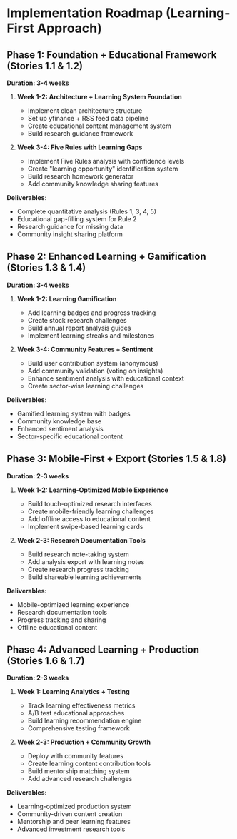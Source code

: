 # Implementation Roadmap (Learning-First Approach)

## Phase 1: Foundation + Educational Framework (Stories 1.1 & 1.2)

**Duration: 3-4 weeks**

1. **Week 1-2: Architecture + Learning System Foundation**

   - Implement clean architecture structure
   - Set up yfinance + RSS feed data pipeline
   - Create educational content management system
   - Build research guidance framework

2. **Week 3-4: Five Rules with Learning Gaps**
   - Implement Five Rules analysis with confidence levels
   - Create "learning opportunity" identification system
   - Build research homework generator
   - Add community knowledge sharing features

**Deliverables:**

- Complete quantitative analysis (Rules 1, 3, 4, 5)
- Educational gap-filling system for Rule 2
- Research guidance for missing data
- Community insight sharing platform

## Phase 2: Enhanced Learning + Gamification (Stories 1.3 & 1.4)

**Duration: 3-4 weeks**

1. **Week 1-2: Learning Gamification**

   - Add learning badges and progress tracking
   - Create stock research challenges
   - Build annual report analysis guides
   - Implement learning streaks and milestones

2. **Week 3-4: Community Features + Sentiment**
   - Build user contribution system (anonymous)
   - Add community validation (voting on insights)
   - Enhance sentiment analysis with educational context
   - Create sector-wise learning challenges

**Deliverables:**

- Gamified learning system with badges
- Community knowledge base
- Enhanced sentiment analysis
- Sector-specific educational content

## Phase 3: Mobile-First + Export (Stories 1.5 & 1.8)

**Duration: 2-3 weeks**

1. **Week 1-2: Learning-Optimized Mobile Experience**

   - Build touch-optimized research interfaces
   - Create mobile-friendly learning challenges
   - Add offline access to educational content
   - Implement swipe-based learning cards

2. **Week 2-3: Research Documentation Tools**
   - Build research note-taking system
   - Add analysis export with learning notes
   - Create research progress tracking
   - Build shareable learning achievements

**Deliverables:**

- Mobile-optimized learning experience
- Research documentation tools
- Progress tracking and sharing
- Offline educational content

## Phase 4: Advanced Learning + Production (Stories 1.6 & 1.7)

**Duration: 2-3 weeks**

1. **Week 1: Learning Analytics + Testing**

   - Track learning effectiveness metrics
   - A/B test educational approaches
   - Build learning recommendation engine
   - Comprehensive testing framework

2. **Week 2-3: Production + Community Growth**
   - Deploy with community features
   - Create learning content contribution tools
   - Build mentorship matching system
   - Add advanced research challenges

**Deliverables:**

- Learning-optimized production system
- Community-driven content creation
- Mentorship and peer learning features
- Advanced investment research tools
